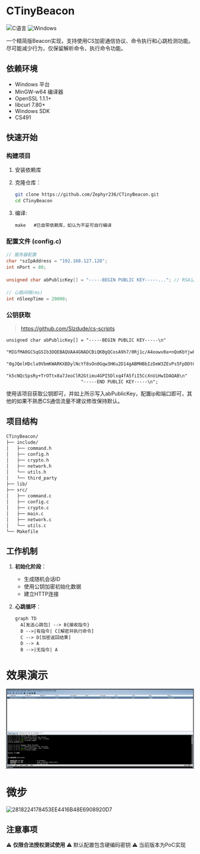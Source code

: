 
# CTinyBeacon 

![C语言](https://img.shields.io/badge/language-C-blue.svg)
![Windows](https://img.shields.io/badge/platform-Windows-lightgrey.svg)

一个精简版Beacon实现，支持使用CS加密通信协议、命令执行和心跳检测功能。尽可能减少行为，仅保留解析命令，执行命令功能。



## 依赖环境

- Windows 平台
- MinGW-w64 编译器
- OpenSSL 1.1.1+
- libcurl 7.80+ 
- Windows SDK
- CS491

## 快速开始

### 构建项目

1. 安装依赖库
2. 克隆仓库：
   ```bash
   git clone https://github.com/Zephyr236/CTinyBeacon.git
   cd CTinyBeacon
   ```
   
3. 编译:

   ```
   make   #已自带依赖库，如认为不妥可自行编译
   ```

   
### 配置文件 (config.c)

```c
// 服务器配置
char *szIpAddress = "192.168.127.128";
int nPort = 80;

unsigned char abPublicKey[] = "-----BEGIN PUBLIC KEY-----..."; // RSA公钥

// 心跳间隔(ms)
int nSleepTime = 20000;
```



### 公钥获取

> https://github.com/Slzdude/cs-scripts

```
unsigned char abPublicKey[] = "-----BEGIN PUBLIC KEY-----\n"
                            "MIGfMA0GCSqGSIb3DQEBAQUAA4GNADCBiQKBgQCosA9h7/0Rj1c/A4oowv0a+nQoKbYjw8bQ/cbr\n"
                            "0gJQelHDcla9VbmKWARKXBDylNcYf8sOn0Gqw3HKu2D14gABMHBbIzDeW3ZEvPs5FpDDtGopDr/o\n"
                            "k5cNQcSpsRy+TrOTtx8a7JeoClR2Gtimu4GPI5Dlxq4fA5fiI5CcXnUiHwIDAQAB\n"
                            "-----END PUBLIC KEY-----\n";
```

使用该项目获取公钥即可，并如上所示写入abPublicKey，配置ip和端口即可，其他的如果不熟悉CS通信流量不建议修改保持默认。



## 项目结构

```
CTinyBeacon/
├── include/
│   ├── command.h
│   ├── config.h
│   ├── crypto.h
│   ├── network.h
│   └── utils.h
│   └── third_party
├── lib/
├── src/
│   ├── command.c
│   ├── config.c
│   ├── crypto.c
│   ├── main.c
│   ├── network.c
│   └── utils.c
└── Makefile
```



## 工作机制

1. **初始化阶段**：
   - 生成随机会话ID
   - 使用公钥加密初始化数据
   - 建立HTTP连接

2. **心跳循环**：
   ```mermaid
   graph TD
     A[发送心跳包] --> B{接收指令}
     B -->|有指令| C[解密并执行命令]
     C --> D[加密返回结果]
     D --> A
     B -->|无指令| A
   ```



# 效果演示

![image-20250616012104049](./assets/image-20250616012104049.png)

# 微步
![2818224178453EE4416B48E6908920D7](https://github.com/user-attachments/assets/ff12ec9d-73ce-4596-8eac-0845dbe7217f)





## 注意事项

⚠️ **仅限合法授权测试使用**
⚠️ 默认配置包含硬编码密钥
⚠️ 当前版本为PoC实现



